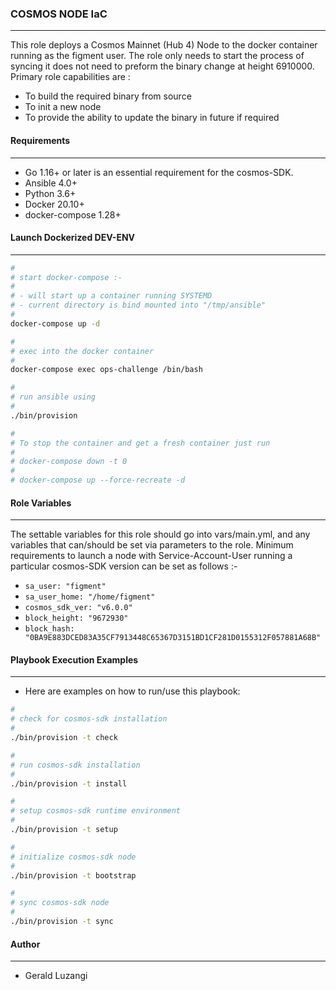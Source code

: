 ### COSMOS NODE IaC
--------------------

This role deploys a Cosmos Mainnet (Hub 4) Node to the docker container running as the figment user. The role only needs to start the process of syncing it does not need to preform the binary change at height 6910000. Primary role capabilities are :

- To build the required binary from source
- To init a new node
- To provide the ability to update the binary in future if required

#### Requirements
-----------------

- Go 1.16+ or later is an essential requirement for the cosmos-SDK.
- Ansible 4.0+
- Python 3.6+
- Docker 20.10+
- docker-compose 1.28+

#### Launch Dockerized DEV-ENV
------------------------------

```bash
#
# start docker-compose :- 
# 
# - will start up a container running SYSTEMD
# - current directory is bind mounted into "/tmp/ansible"
#
docker-compose up -d

#
# exec into the docker container
#
docker-compose exec ops-challenge /bin/bash

#
# run ansible using
#
./bin/provision

#
# To stop the container and get a fresh container just run
#
# docker-compose down -t 0
#
# docker-compose up --force-recreate -d
```

#### Role Variables
-------------------

The settable variables for this role should go into vars/main.yml, and any variables that can/should be set via parameters to the role. Minimum requirements to launch a node with Service-Account-User running a particular cosmos-SDK version can be set as follows :-

- `sa_user: "figment"`
- `sa_user_home: "/home/figment"`
- `cosmos_sdk_ver: "v6.0.0"`
- `block_height: "9672930"`
- `block_hash: "0BA9E883DCED83A35CF7913448C65367D3151BD1CF281D0155312F057881A68B"`

#### Playbook Execution Examples
--------------------------------

- Here are examples on how to run/use this playbook:

```bash
#
# check for cosmos-sdk installation
#
./bin/provision -t check

#
# run cosmos-sdk installation
#
./bin/provision -t install

#
# setup cosmos-sdk runtime environment
#
./bin/provision -t setup

#
# initialize cosmos-sdk node
#
./bin/provision -t bootstrap

#
# sync cosmos-sdk node
#
./bin/provision -t sync
```

#### Author
-----------

- Gerald Luzangi